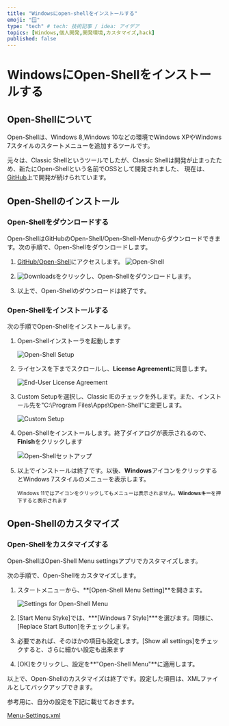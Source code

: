 ```yaml
---
title: "Windowsにopen-shellをインストールする"
emoji: "🪟"
type: "tech" # tech: 技術記事 / idea: アイデア
topics: [Windows,個人開発,開発環境,カスタマイズ,hack]
published: false
---
```


# WindowsにOpen-Shellをインストールする
## Open-Shellについて

Open-Shellは、Windows 8,Windows 10などの環境でWindows XPやWindows 7スタイルのスタートメニューを追加するツールです。  

元々は、Classic Shellというツールでしたが、Classic Shellは開発が止まったため、新たにOpen-Shellという名前でOSSとして開発されました、
現在は、[GitHub](https://github.com/Open-Shell/Open-Shell-Menu)上で開発が続けられています。

## Open-Shellのインストール

### Open-Shellをダウンロードする

Open-ShellはGitHubのOpen-Shell/Open-Shell-Menuからダウンロードできます。次の手順で、Open-Shellをダウンロードします。

1. [GitHub/Open-Shell](https://github.com/Open-Shell/Open-Shell-Menu)にアクセスします。
    ![Open-Shell](https://i.imgur.com/cEeOFaP.jpg)

2. ![Downloads](https://i.imgur.com/EEKgI1h.png)をクリックし、Open-Shellをダウンロードします。

3. 以上で、Open-Shellのダウンロードは終了です。

### Open-Shellをインストールする

次の手順でOpen-Shellをインストールします。

1. Open-Shellインストーラを起動します

   ![Open-Shell Setup](https://i.imgur.com/GO8GBZS.jpg)

2. ライセンスを下までスクロールし、**License Agreement**に同意します。

   ![End-User License Agreement](https://i.imgur.com/eNpzGOu.jpg)

3. Custom Setupを選択し、Classic IEのチェックを外します。また、インストール先を"C:\Program Files\Apps\Open-Shell"に変更します。

   ![Custom Setup](https://i.imgur.com/rrBGHen.jpg)

4. Open-Shellをインストールします。終了ダイアログが表示されるので、**Finish**をクリックします

   ![Open-Shellセットアップ](https://i.imgur.com/GO8GBZS.jpg)

5. 以上でインストールは終了です。以後、**Windows**アイコンをクリックするとWindows 7スタイルのメニューを表示します。

   <sub>Windows 11ではアイコンをクリックしてもメニューは表示されません。**Windowsキー**を押下すると表示されます</sub>  



## Open-Shellのカスタマイズ

### Open-Shellをカスタマイズする



Open-ShellはOpen-Shell Menu settingsアプリでカスタマイズします。

次の手順で、Open-Shellをカスタマイズします。

1. スタートメニューから、**[Open-Shell Menu Setting]**を開きます。

   ![Settings for Open-Shell Menu](https://i.imgur.com/clJ0E71.jpg)

2. [Start Menu Styke]では、***[Windows 7 Style]***を選びます。同様に、[Replace Start Button]をチェックします。


3. 必要であれば、そのほかの項目も設定します。[Show all settings]をチェックすると、さらに細かい設定も出来ます


4. [OK]をクリックし、設定を**"Open-Shell Menu"**に適用します。


  
以上で、Open-Shellのカスタマイズは終了です。設定した項目は、XMLファイルとしてバックアップできます。

参考用に、自分の設定を下記に載せておきます。

[Menu-Settings.xml](https://gist.github.com/atsushifx/a58d47175ee91a0d9375b2ab179cd730)
<script src="https://gist.github.com/atsushifx/a58d47175ee91a0d9375b2ab179cd730.js"></script>


